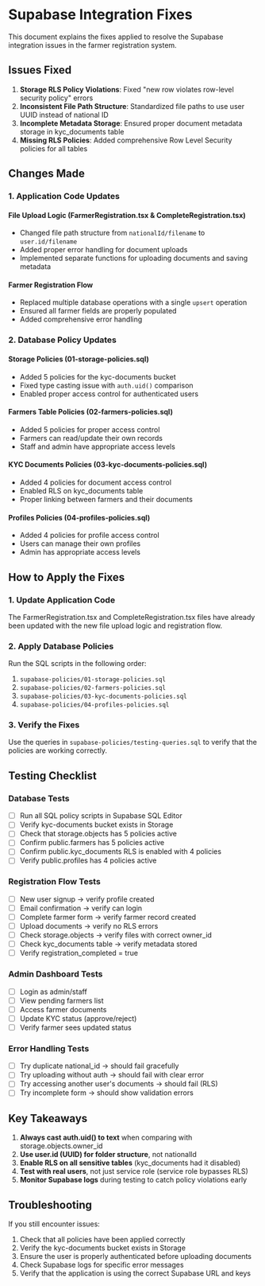 # Supabase Integration Fixes

This document explains the fixes applied to resolve the Supabase integration issues in the farmer registration system.

## Issues Fixed

1. **Storage RLS Policy Violations**: Fixed "new row violates row-level security policy" errors
2. **Inconsistent File Path Structure**: Standardized file paths to use user UUID instead of national ID
3. **Incomplete Metadata Storage**: Ensured proper document metadata storage in kyc_documents table
4. **Missing RLS Policies**: Added comprehensive Row Level Security policies for all tables

## Changes Made

### 1. Application Code Updates

#### File Upload Logic (FarmerRegistration.tsx & CompleteRegistration.tsx)
- Changed file path structure from `nationalId/filename` to `user.id/filename`
- Added proper error handling for document uploads
- Implemented separate functions for uploading documents and saving metadata

#### Farmer Registration Flow
- Replaced multiple database operations with a single `upsert` operation
- Ensured all farmer fields are properly populated
- Added comprehensive error handling

### 2. Database Policy Updates

#### Storage Policies (01-storage-policies.sql)
- Added 5 policies for the kyc-documents bucket
- Fixed type casting issue with `auth.uid()` comparison
- Enabled proper access control for authenticated users

#### Farmers Table Policies (02-farmers-policies.sql)
- Added 5 policies for proper access control
- Farmers can read/update their own records
- Staff and admin have appropriate access levels

#### KYC Documents Policies (03-kyc-documents-policies.sql)
- Added 4 policies for document access control
- Enabled RLS on kyc_documents table
- Proper linking between farmers and their documents

#### Profiles Policies (04-profiles-policies.sql)
- Added 4 policies for profile access control
- Users can manage their own profiles
- Admin has appropriate access levels

## How to Apply the Fixes

### 1. Update Application Code
The FarmerRegistration.tsx and CompleteRegistration.tsx files have already been updated with the new file upload logic and registration flow.

### 2. Apply Database Policies
Run the SQL scripts in the following order:

1. `supabase-policies/01-storage-policies.sql`
2. `supabase-policies/02-farmers-policies.sql`
3. `supabase-policies/03-kyc-documents-policies.sql`
4. `supabase-policies/04-profiles-policies.sql`

### 3. Verify the Fixes
Use the queries in `supabase-policies/testing-queries.sql` to verify that the policies are working correctly.

## Testing Checklist

### Database Tests
- [ ] Run all SQL policy scripts in Supabase SQL Editor
- [ ] Verify kyc-documents bucket exists in Storage
- [ ] Check that storage.objects has 5 policies active
- [ ] Confirm public.farmers has 5 policies active
- [ ] Confirm public.kyc_documents RLS is enabled with 4 policies
- [ ] Verify public.profiles has 4 policies active

### Registration Flow Tests
- [ ] New user signup → verify profile created
- [ ] Email confirmation → verify can login
- [ ] Complete farmer form → verify farmer record created
- [ ] Upload documents → verify no RLS errors
- [ ] Check storage.objects → verify files with correct owner_id
- [ ] Check kyc_documents table → verify metadata stored
- [ ] Verify registration_completed = true

### Admin Dashboard Tests
- [ ] Login as admin/staff
- [ ] View pending farmers list
- [ ] Access farmer documents
- [ ] Update KYC status (approve/reject)
- [ ] Verify farmer sees updated status

### Error Handling Tests
- [ ] Try duplicate national_id → should fail gracefully
- [ ] Try uploading without auth → should fail with clear error
- [ ] Try accessing another user's documents → should fail (RLS)
- [ ] Try incomplete form → should show validation errors

## Key Takeaways

1. **Always cast auth.uid() to text** when comparing with storage.objects.owner_id
2. **Use user.id (UUID) for folder structure**, not nationalId
3. **Enable RLS on all sensitive tables** (kyc_documents had it disabled)
4. **Test with real users**, not just service role (service role bypasses RLS)
5. **Monitor Supabase logs** during testing to catch policy violations early

## Troubleshooting

If you still encounter issues:

1. Check that all policies have been applied correctly
2. Verify the kyc-documents bucket exists in Storage
3. Ensure the user is properly authenticated before uploading documents
4. Check Supabase logs for specific error messages
5. Verify that the application is using the correct Supabase URL and keys